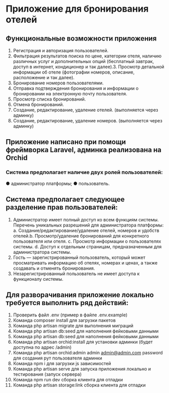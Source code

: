 # Приложение для бронирования отелей

## Функциональные возможности приложения
1. Регистрация и авторизация пользователей.
2. Фильтрация результатов поиска по цене, категории отеля, наличию
различных услуг и дополнительных опций (бесплатный завтрак,
доступ в интернет, кондиционер и так далее).3. Просмотр детальной информации об отеле (фотографии номеров,
описание, расположение и так далее).
4. Бронирование номеров пользователями.
5. Отправка подтверждения бронирования и информации о
бронировании на электронную почту пользователя.
6. Просмотр списка бронирований.
7. Отмена бронирований.
8. Создание, редактирование, удаление отелей. (выполняется через админку)
9. Создание, редактирование, удаление номеров. (выполняется через админку)

## Приложение написано при помощи фреймворка Laravel, админка реализована на  Orchid

### Система предполагает наличие двух ролей пользователей:
● администратор платформы;
● пользователь.


## Система предполагает следующее разделение прав пользователей:
1. Администратор имеет полный доступ ко всем функциям системы.
Перечень уникальных разрешений для администратора платформы:
a. Создание/редактирование/удаление отелей, номеров и удобств
отелей.b. Просмотр/удаление бронирований для конкретного
пользователя или отеля.
c. Просмотр информации о пользователях системы.
d. Доступ к отдельным страницам, предназначенным для
администратора системы.
2. Гость — зарегистрированный пользователь, который может
просматривать информацию об отелях, номерах и ценах, а также
создавать и отменять бронирования.
3. Незарегистрированный пользователь не имеет доступа к
функционалу системы.


## Для разворачивания приложение локально требуется выполнить ряд действий:
1. Проверить файл .env (пример в файле .env.example)
2. Команда composer install для загрузки пакетов
3. Команда php artisan migrate для выполнения миграций
4. Команда php artisan db:seed для наполнения фейковыми данными
5. Команда php artisan db:seed для наполнения фейковыми данными
6. Команда php artisan orchid:install для установки админки (будет доступна по адрес /admin)
7. Команда php artisan orchid:admin admin admin@admin.com password для создания рут пользователя админки
8. Команда npm i для загрузки js зависимостей
9. Команда php artisan serve для запуска приложения локально и тестирования (запуск сервера)
10. Команда npm run dev сборка клиента для отладки
11. Команда php artisan storage:link  сборка клиента для отладки

